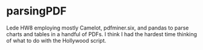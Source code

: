 # parsingPDF

Lede HW8 employing mostly Camelot, pdfminer.six, and pandas to parse charts and tables in a handful of PDFs. I think I had the hardest time thinking of what to do with the Hollywood script.
